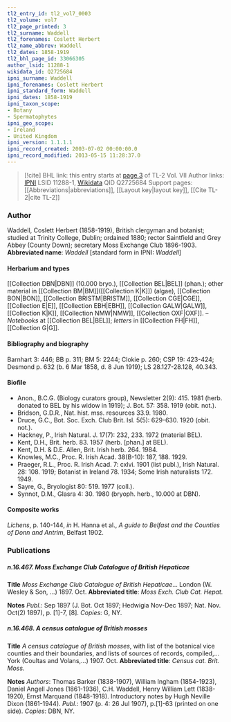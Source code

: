 ```yaml
---
tl2_entry_id: tl2_vol7_0003
tl2_volume: vol7
tl2_page_printed: 3
tl2_surname: Waddell
tl2_forenames: Coslett Herbert
tl2_name_abbrev: Waddell
tl2_dates: 1858-1919
tl2_bhl_page_id: 33066305
author_lsid: 11288-1
wikidata_id: Q2725684
ipni_surname: Waddell
ipni_forenames: Coslett Herbert
ipni_standard_form: Waddell
ipni_dates: 1858-1919
ipni_taxon_scope: 
- Botany
- Spermatophytes
ipni_geo_scope: 
- Ireland
- United Kingdom
ipni_version: 1.1.1.1
ipni_record_created: 2003-07-02 00:00:00.0
ipni_record_modified: 2013-05-15 11:28:37.0
---
```


> [!cite] BHL link: this entry starts at [page 3](https://www.biodiversitylibrary.org/page/33066305) of TL-2 Vol. VII
> Author links: [IPNI](https://www.ipni.org/a/11288-1) LSID 11288-1, [Wikidata](https://www.wikidata.org/wiki/Q2725684) QID Q2725684
> Support pages: [[Abbreviations|abbreviations]], [[Layout key|layout key]], [[Cite TL-2|cite TL-2]]

### Author

Waddell, Coslett Herbert (1858-1919), British clergyman and botanist; studied at Trinity College, Dublin; ordained 1880; rector Saintfield and Grey Abbey (County Down); secretary Moss Exchange Club 1896-1903. 
**Abbreviated name**: *Waddell* \[standard form in IPNI: *Waddell*\]

#### Herbarium and types

[[Collection DBN|DBN]] (10.000 bryo.), [[Collection BEL|BEL]] (phan.); other material in [[Collection BM|BM]]([[Collection K|K]]) (algae), [[Collection BON|BON]], [[Collection BRISTM|BRISTM]], [[Collection CGE|CGE]], [[Collection E|E]], [[Collection EBH|EBH]], [[Collection GALW|GALW]], [[Collection K|K]], [[Collection NMW|NMW]], [[Collection OXF|OXF]]. – *Notebooks* at [[Collection BEL|BEL]]; *letters* in [[Collection FH|FH]], [[Collection G|G]].

#### Bibliography and biography

Barnhart 3: 446; BB p. 311; BM 5: 2244; Clokie p. 260; CSP 19: 423-424; Desmond p. 632 (b. 6 Mar 1858, d. 8 Jun 1919); LS 28.127-28.128, 40.343.

#### Biofile

- Anon., B.C.G. (Biology curators group), Newsletter 2(9): 415. 1981 (herb. donated to BEL by his widow in 1919); J. Bot. 57: 358. 1919 (obit. not.).
- Bridson, G.D.R., Nat. hist. mss. resources 33.9. 1980.
- Druce, G.C., Bot. Soc. Exch. Club Brit. Isl. 5(5): 629-630. 1920 (obit. not.).
- Hackney, P., Irish Natural. J. 17(7): 232, 233. 1972 (material BEL).
- Kent, D.H., Brit. herb. 83. 1957 (herb. \[phan.\] at BEL).
- Kent, D.H. & D.E. Allen, Brit. Irish herb. 264. 1984.
- Knowles, M.C., Proc. R. Irish Acad. 38(B-10): 187, 188. 1929.
- Praeger, R.L., Proc. R. Irish Acad. 7: cxlvi. 1901 (list publ.), Irish Natural. 28: 108. 1919; Botanist in Ireland 78. 1934; Some Irish naturalists 172. 1949.
- Sayre, G., Bryologist 80: 519. 1977 (coll.).
- Synnot, D.M., Glasra 4: 30. 1980 (bryoph. herb., 10.000 at DBN).

#### Composite works

*Lichens*, p. 140-144, *in* H. Hanna et al., *A guide to Belfast and the Counties of Donn and Antrim*, Belfast 1902.

### Publications

##### n.16.467. Moss Exchange Club Catalogue of British Hepaticae

**Title**
*Moss Exchange Club Catalogue of British Hepaticae*... London (W. Wesley & Son, ...) 1897. Oct.
**Abbreviated title**: *Moss Exch. Club Cat. Hepat.*

**Notes**
*Publ*.: Sep 1897 (J. Bot. Oct 1897; Hedwigia Nov-Dec 1897; Nat. Nov. Oct(2) 1897), p. \[1\]-7, \[8\]. *Copies*: G, NY.

##### n.16.468. A census catalogue of British mosses

**Title**
*A census catalogue of British mosses*, with list of the botanical vice counties and their boundaries, and lists of sources of records, compiled,... York (Coultas and Volans,...) 1907. Oct.
**Abbreviated title**: *Census cat. Brit. Moss.*

**Notes**
*Authors*: Thomas Barker (1838-1907), William Ingham (1854-1923), Daniel Angell Jones (1861-1936), C.H. Waddell, Henry William Lett (1838-1920), Ernst Marquand (1848-1918). Introductory notes by Hugh Neville Dixon (1861-1944).
*Publ*.: 1907 (p. 4: 26 Jul 1907), p.\[1\]-63 (printed on one side). *Copies*: DBN, NY.

